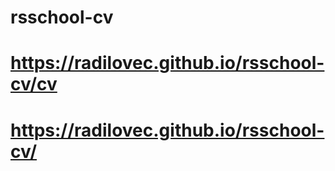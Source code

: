 # rsschool-cv
# https://radilovec.github.io/rsschool-cv/cv
# https://radilovec.github.io/rsschool-cv/
